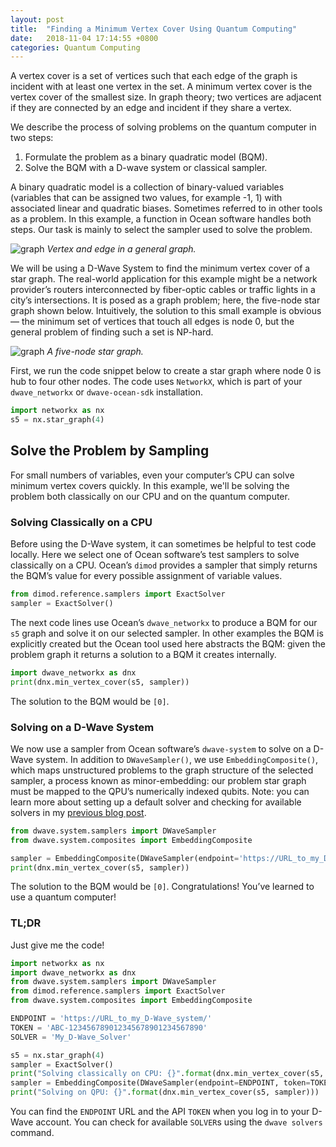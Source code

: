 ```yaml
---
layout: post
title:  "Finding a Minimum Vertex Cover Using Quantum Computing"
date:   2018-11-04 17:14:55 +0800
categories: Quantum Computing
---
```


A vertex cover is a set of vertices such that each edge of the graph is incident with at least one vertex in the set.  A minimum vertex cover is the vertex cover of the smallest size. In graph theory; two vertices are adjacent if they are connected by an edge and incident if they share a vertex.

We describe the process of solving problems on the quantum computer in two steps:

1. Formulate the problem as a binary quadratic model (BQM).
2. Solve the BQM with a D-wave system or classical sampler. 

A binary quadratic model is a collection of binary-valued variables (variables that can be assigned two values, for example -1, 1) with associated linear and quadratic biases. Sometimes referred to in other tools as a problem. In this example, a function in Ocean software handles both steps. Our task is mainly to select the sampler used to solve the problem.

![graph]({{site.baseurl}}/assets/img/vertexgraph.png)
*Vertex and edge in a general graph.*

We will be using a D-Wave System to find the minimum vertex cover of a star graph. The real-world application for this example might be a network provider’s routers interconnected by fiber-optic cables or traffic lights in a city’s intersections. It is posed as a graph problem; here, the five-node star graph shown below. Intuitively, the solution to this small example is obvious — the minimum set of vertices that touch all edges is node 0, but the general problem of finding such a set is NP-hard.

![graph]({{site.baseurl}}/assets/img/stargraph.png)
*A five-node star graph.*

First, we run the code snippet below to create a star graph where node 0 is hub to four other nodes. The code uses `NetworkX`, which is part of your `dwave_networkx` or `dwave-ocean-sdk` installation.

```python
import networkx as nx
s5 = nx.star_graph(4)
```
## Solve the Problem by Sampling

For small numbers of variables, even your computer’s CPU can solve minimum vertex covers quickly. In this example, we'll be solving the problem both classically on our CPU and on the quantum computer.

### Solving Classically on a CPU

Before using the D-Wave system, it can sometimes be helpful to test code locally. Here we select one of Ocean software’s test samplers to solve classically on a CPU. Ocean’s `dimod` provides a sampler that simply returns the BQM’s value for every possible assignment of variable values.

```python
from dimod.reference.samplers import ExactSolver
sampler = ExactSolver()
```

The next code lines use Ocean’s `dwave_networkx` to produce a BQM for our `s5` graph and solve it on our selected sampler. In other examples the BQM is explicitly created but the Ocean tool used here abstracts the BQM: given the problem graph it returns a solution to a BQM it creates internally.

```python
import dwave_networkx as dnx
print(dnx.min_vertex_cover(s5, sampler))
```

The solution to the BQM would be `[0]`.

### Solving on a D-Wave System

We now use a sampler from Ocean software’s `dwave-system` to solve on a D-Wave system. In addition to `DWaveSampler()`, we use `EmbeddingComposite()`, which maps unstructured problems to the graph structure of the selected sampler, a process known as minor-embedding: our problem star graph must be mapped to the QPU’s numerically indexed qubits. Note: you can learn more about setting up a default solver and checking for available solvers in my [previous blog post](https://nikhilr.xyz/quantum/computing/2018/11/01/Getting-Started-with-D-Wave-Leap.html).

```python
from dwave.system.samplers import DWaveSampler
from dwave.system.composites import EmbeddingComposite

sampler = EmbeddingComposite(DWaveSampler(endpoint='https://URL_to_my_D-Wave_system/', token='ABC-123456789012345678901234567890', solver='My_D-Wave_Solver'))
print(dnx.min_vertex_cover(s5, sampler))
```

The solution to the BQM would be `[0]`. Congratulations! You’ve learned to use a quantum computer!

### TL;DR

Just give me the code!

```python
import networkx as nx
import dwave_networkx as dnx
from dwave.system.samplers import DWaveSampler
from dimod.reference.samplers import ExactSolver
from dwave.system.composites import EmbeddingComposite

ENDPOINT = 'https://URL_to_my_D-Wave_system/'
TOKEN = 'ABC-123456789012345678901234567890'
SOLVER = 'My_D-Wave_Solver'

s5 = nx.star_graph(4)
sampler = ExactSolver()
print("Solving classically on CPU: {}".format(dnx.min_vertex_cover(s5, sampler)))
sampler = EmbeddingComposite(DWaveSampler(endpoint=ENDPOINT, token=TOKEN, solver=SOLVER))
print("Solving on QPU: {}".format(dnx.min_vertex_cover(s5, sampler)))
```

You can find the `ENDPOINT` URL and the API `TOKEN` when you log in to your D-Wave account. You can check for available `SOLVER`s using the `dwave solvers` command.
